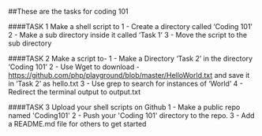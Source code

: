 ##These are the tasks for coding 101

####TASK 1
Make a shell script to
1 - Create a directory called ‘Coding 101’
2 - Make a sub directory inside it called ‘Task 1’
3 - Move the script to the sub directory

####TASK 2
Make a script to-
1 - Make a Directory ‘Task 2’ in the directory ‘Coding 101’
2 - Use Wget to download - https://github.com/php/playground/blob/master/HelloWorld.txt and save it in ‘Task 2’ as hello.txt
3 - Use grep to search for instances of ‘World’
4 - Redirect the terminal output to output.txt

####TASK 3
Upload your shell scripts on Github
1 - Make a public repo named 'Coding101'
2 - Push your 'Coding 101' directory to the repo.
3 - Add a README.md file for others to get started

